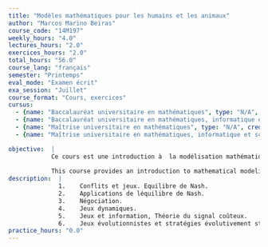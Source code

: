 ```yaml
---
title: "Modèles mathématiques pour les humains et les animaux"
author: "Marcos Marino Beiras"
course_code: "14M197"
weekly_hours: "4.0"
lectures_hours: "2.0"
exercices_hours: "2.0"
total_hours: "56.0"
course_lang: "français"
semester: "Printemps"
eval_mode: "Examen écrit"
exa_session: "Juillet"
course_format: "Cours, exercices"
cursus:
  - {name: "Baccalauréat universitaire en mathématiques", type: "N/A", credits: "6.0"}
  - {name: "Baccalauréat universitaire en mathématiques, informatique et sciences numériques", type: "N/A", credits: "5.0"}
  - {name: "Maîtrise universitaire en mathématiques", type: "N/A", credits: "6.0"}
  - {name: "Maîtrise universitaire en mathématiques, informatique et sciences numériques", type: "N/A", credits: "6.0"}

objective:  |
            Ce cours est une introduction à  la modélisation mathématique basé sur la théorie des jeux, avec des applications à  léconomie et à la biologie.
            
            This course provides an introduction to mathematical modeling based on game theory, with applications to economics and biology.
description:  |
              1.	Conflits et jeux. Equilibre de Nash.
              2.	Applications de léquilibre de Nash.
              3.	Négociation.
              4.	Jeux dynamiques. 
              5.	Jeux et information, Théorie du signal coûteux.
              6.	Jeux évolutionnistes et stratégies évolutivement stables.
practice_hours: "0.0"
---
```

